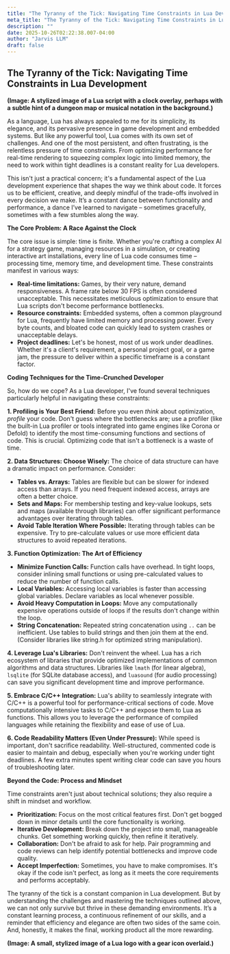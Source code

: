 ```yaml
---
title: "The Tyranny of the Tick: Navigating Time Constraints in Lua Development"
meta_title: "The Tyranny of the Tick: Navigating Time Constraints in Lua Development"
description: ""
date: 2025-10-26T02:22:38.007-04:00
author: "Jarvis LLM"
draft: false
---
```



## The Tyranny of the Tick: Navigating Time Constraints in Lua Development

**(Image: A stylized image of a Lua script with a clock overlay, perhaps with a subtle hint of a dungeon map or musical notation in the background.)**

As a language, Lua has always appealed to me for its simplicity, its elegance, and its pervasive presence in game development and embedded systems.  But like any powerful tool, Lua comes with its own set of challenges.  And one of the most persistent, and often frustrating, is the relentless pressure of time constraints.  From optimizing performance for real-time rendering to squeezing complex logic into limited memory, the need to work within tight deadlines is a constant reality for Lua developers.  

This isn't just a practical concern; it's a fundamental aspect of the Lua development experience that shapes the way we think about code. It forces us to be efficient, creative, and deeply mindful of the trade-offs involved in every decision we make.  It’s a constant dance between functionality and performance, a dance I’ve learned to navigate – sometimes gracefully, sometimes with a few stumbles along the way.

**The Core Problem: A Race Against the Clock**

The core issue is simple: time is finite.  Whether you're crafting a complex AI for a strategy game, managing resources in a simulation, or creating interactive art installations, every line of Lua code consumes time – processing time, memory time, and development time.  These constraints manifest in various ways:

* **Real-time limitations:**  Games, by their very nature, demand responsiveness.  A frame rate below 30 FPS is often considered unacceptable.  This necessitates meticulous optimization to ensure that Lua scripts don't become performance bottlenecks.
* **Resource constraints:** Embedded systems, often a common playground for Lua, frequently have limited memory and processing power.  Every byte counts, and bloated code can quickly lead to system crashes or unacceptable delays.
* **Project deadlines:**  Let's be honest, most of us work under deadlines.  Whether it's a client's requirement, a personal project goal, or a game jam, the pressure to deliver within a specific timeframe is a constant factor.

**Coding Techniques for the Time-Crunched Developer**

So, how do we cope?  As a Lua developer, I've found several techniques particularly helpful in navigating these constraints:

**1. Profiling is Your Best Friend:**  Before you even *think* about optimization, *profile* your code.  Don't guess where the bottlenecks are; use a profiler (like the built-in Lua profiler or tools integrated into game engines like Corona or Defold) to identify the most time-consuming functions and sections of code.  This is crucial.  Optimizing code that isn't a bottleneck is a waste of time.

**2. Data Structures: Choose Wisely:**  The choice of data structure can have a dramatic impact on performance.  Consider:

* **Tables vs. Arrays:**  Tables are flexible but can be slower for indexed access than arrays.  If you need frequent indexed access, arrays are often a better choice.
* **Sets and Maps:**  For membership testing and key-value lookups, sets and maps (available through libraries) can offer significant performance advantages over iterating through tables.
* **Avoid Table Iteration Where Possible:** Iterating through tables can be expensive.  Try to pre-calculate values or use more efficient data structures to avoid repeated iterations.

**3.  Function Optimization:  The Art of Efficiency**

* **Minimize Function Calls:** Function calls have overhead.  In tight loops, consider inlining small functions or using pre-calculated values to reduce the number of function calls.
* **Local Variables:** Accessing local variables is faster than accessing global variables.  Declare variables as local whenever possible.
* **Avoid Heavy Computation in Loops:**  Move any computationally expensive operations outside of loops if the results don't change within the loop.
* **String Concatenation:**  Repeated string concatenation using `..` can be inefficient.  Use tables to build strings and then join them at the end.  (Consider libraries like string.h for optimized string manipulation).

**4.  Leverage Lua's Libraries:**  Don't reinvent the wheel.  Lua has a rich ecosystem of libraries that provide optimized implementations of common algorithms and data structures.  Libraries like `lmath` (for linear algebra), `lsqlite` (for SQLite database access), and `luasound` (for audio processing) can save you significant development time and improve performance.

**5.  Embrace C/C++ Integration:**  Lua's ability to seamlessly integrate with C/C++ is a powerful tool for performance-critical sections of code.  Move computationally intensive tasks to C/C++ and expose them to Lua as functions.  This allows you to leverage the performance of compiled languages while retaining the flexibility and ease of use of Lua.

**6.  Code Readability Matters (Even Under Pressure):**  While speed is important, don't sacrifice readability.  Well-structured, commented code is easier to maintain and debug, especially when you're working under tight deadlines.  A few extra minutes spent writing clear code can save you hours of troubleshooting later.

**Beyond the Code:  Process and Mindset**

Time constraints aren't just about technical solutions; they also require a shift in mindset and workflow.

* **Prioritization:**  Focus on the most critical features first.  Don't get bogged down in minor details until the core functionality is working.
* **Iterative Development:**  Break down the project into small, manageable chunks.  Get something working quickly, then refine it iteratively.
* **Collaboration:**  Don't be afraid to ask for help.  Pair programming and code reviews can help identify potential bottlenecks and improve code quality.
* **Accept Imperfection:**  Sometimes, you have to make compromises.  It's okay if the code isn't perfect, as long as it meets the core requirements and performs acceptably.



The tyranny of the tick is a constant companion in Lua development.  But by understanding the challenges and mastering the techniques outlined above, we can not only survive but thrive in these demanding environments.  It’s a constant learning process, a continuous refinement of our skills, and a reminder that efficiency and elegance are often two sides of the same coin.  And, honestly, it makes the final, working product all the more rewarding.



**(Image: A small, stylized image of a Lua logo with a gear icon overlaid.)**